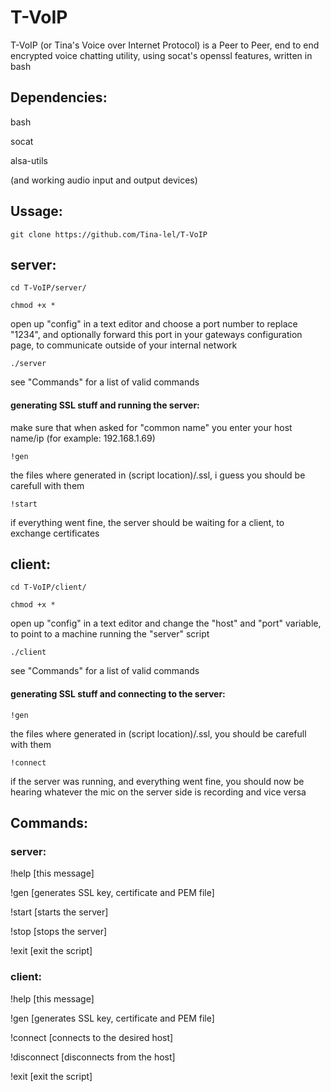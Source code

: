 # T-VoIP
T-VoIP (or Tina's Voice over Internet Protocol) is a Peer to Peer, end to end encrypted voice chatting utility, using socat's openssl features, written in bash

Dependencies:
-
bash

socat

alsa-utils

(and working audio input and output devices)

Ussage:
-
```
git clone https://github.com/Tina-lel/T-VoIP
```
## server:

```
cd T-VoIP/server/
```
```
chmod +x *
```

open up "config" in a text editor and choose a port number to replace "1234", and optionally forward this port in your gateways configuration page, to communicate outside of your internal network

```
./server
```

see "Commands" for a list of valid commands

#### generating SSL stuff and running the server:

make sure that when asked for "common name" you enter your host name/ip (for example: 192.168.1.69)
```
!gen
```
the files where generated in (script location)/.ssl, i guess you should be carefull with them
```
!start
```
if everything went fine, the server should be waiting for a client, to exchange certificates

## client:

```
cd T-VoIP/client/
```
```
chmod +x *
```

open up "config" in a text editor and change the "host" and "port" variable, to point to a machine running the "server" script

```
./client
```

see "Commands" for a list of valid commands

#### generating SSL stuff and connecting to the server:

```
!gen
```
the files where generated in (script location)/.ssl, you should be carefull with them
```
!connect
```
if the server was running, and everything went fine, you should now be hearing whatever the mic on the server side is recording and vice versa

Commands:
-

### server:

!help [this message]

!gen [generates SSL key, certificate and PEM file]

!start [starts the server]

!stop [stops the server]

!exit [exit the script]

### client:

!help [this message]

!gen [generates SSL key, certificate and PEM file]

!connect [connects to the desired host]

!disconnect [disconnects from the host]

!exit [exit the script]
